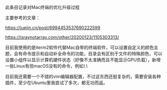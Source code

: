 此条目记录对Mac终端的优化升级过程

主要参考的文章：

https://juejin.cn/post/6994453537690222599

https://israynotarray.com/other/20200123/1105303313/

目前我使用的是iterm2软件代替Mac自带的终端软件，可以设置自定义的颜色主题，会有命令提示和自动补全命令的功能，目录会有区别于文件的特殊颜色，可以设置小组件以显示计算机硬件状态（好像不太准确而且不能显示GPU负载），新增一些Linux有但macOS没有的命令，例如`ll`

目前我还需要一个不错的vim编辑器配置，不过这东西还挺复杂的，需要安装各种插件，至少在Ubuntu里我尝试了多次，都无功而返。